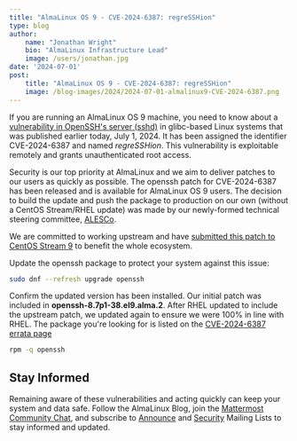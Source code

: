 ```yaml
---
title: "AlmaLinux OS 9 - CVE-2024-6387: regreSSHion"
type: blog
author: 
    name: "Jonathan Wright"
    bio: "AlmaLinux Infrastructure Lead"
    image: /users/jonathan.jpg
date: '2024-07-01'
post:
    title: "AlmaLinux OS 9 - CVE-2024-6387: regreSSHion"
    image: /blog-images/2024/2024-07-01-almalinux9-CVE-2024-6387.png
---
```

If you are running an AlmaLinux OS 9 machine, you need to know about a [vulnerability in OpenSSH's server (sshd)](https://openwall.com/lists/oss-security/2024/07/01/3) in glibc-based Linux systems that was published earlier today, July 1, 2024. It has been assigned the identifier CVE-2024-6387 and named *regreSSHion*. This vulnerability is exploitable remotely and grants unauthenticated root access. 

Security is our top priority at AlmaLinux and we aim to deliver patches to our users as quickly as possible. The openssh patch for CVE-2024-6387 has been released and is available for AlmaLinux OS 9 users. The decision to build the update and push the package to production on our own (without a CentOS Stream/RHEL update) was made by our newly-formed technical steering committee, [ALESCo](https://almalinux.org/blog/2024-05-21-introducing-alesco/).

We are committed to working upstream and have [submitted this patch to CentOS Stream 9](https://gitlab.com/redhat/centos-stream/rpms/openssh/-/merge_requests/77) to benefit the whole ecosystem.

Update the openssh package to protect your system against this issue:

```bash
sudo dnf --refresh upgrade openssh
```

Confirm the updated version has been installed. Our initial patch was included in **openssh-8.7p1-38.el9.alma.2**. After RHEL updated to include the upstream patch, we updated again to ensure we were 100% in line with RHEL. The package you're looking for is listed on the [CVE-2024-6387 errata page](https://errata.almalinux.org/9/ALSA-2024-4312.html)

```bash
rpm -q openssh
```

## Stay Informed

Remaining aware of these vulnerabilities and acting quickly can keep your system and data safe. Follow the AlmaLinux Blog, join the [Mattermost Community Chat](https://chat.almalinux.org/), and subscribe to [Announce](https://lists.almalinux.org/mailman3/lists/announce.lists.almalinux.org/) and [Security](https://lists.almalinux.org/mailman3/lists/security.lists.almalinux.org/) Mailing Lists to stay informed and updated.
